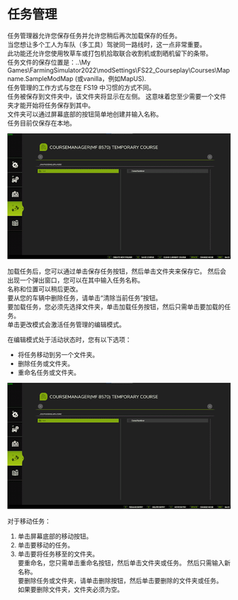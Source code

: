 # 任务管理
  
任务管理器允许您保存任务并允许您稍后再次加载保存的任务。   
当您想让多个工人为车队（多工具）驾驶同一路线时，这一点非常重要。   
此功能还允许您使用牧草车或打包机拾取联合收割机或割晒机留下的条带。   
任务文件的保存位置是：..\My Games\FarmingSimulator2022\modSettings\FS22_Courseplay\Courses\Mapname.SampleModMap (或vanilla，例如MapUS).  
任务管理的工作方式与您在 FS19 中习惯的方式不同。   
任务被保存到文件夹中，该文件夹将显示在左侧。 这意味着您至少需要一个文件夹才能开始将任务保存到其中。  
文件夹可以通过屏幕底部的按钮简单地创建并输入名称。  
任务目前仅保存在本地。  

![Image](../assets/images/managerbasehelp_0_0_765_430.png)
  
加载任务后，您可以通过单击保存任务按钮，然后单击文件夹来保存它。  然后会出现一个弹出窗口，您可以在其中输入任务名称。   
名称和位置可以稍后更改。   
要从您的车辆中删除任务，请单击“清除当前任务”按钮。  
要加载任务，您必须先选择文件夹，单击加载任务按钮，然后只需单击要加载的任务。   
单击更改模式会激活任务管理的编辑模式。   

  
在编辑模式处于活动状态时，您有以下选项：  
- 将任务移动到另一个文件夹。  
- 删除任务或文件夹。   
- 重命名任务或文件夹。   

![Image](../assets/images/manageredithelp_0_0_765_430.png)
  
对于移动任务：   
  1) 单击屏幕底部的移动按钮。   
  2) 单击要移动的任务。   
  3) 单击要将任务移至的文件夹。   
要重命名，您只需单击重命名按钮，然后单击文件夹或任务。 然后只需输入新名称。   
要删除任务或文件夹，请单击删除按钮，然后单击要删除的文件夹或任务。   
如果要删除文件夹，文件夹必须为空。   
